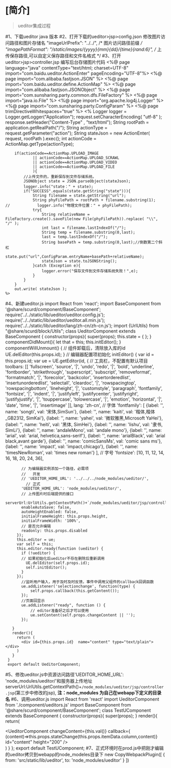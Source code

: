 # [简介]

>ueditor集成过程

#1、下载ueditor java 版本
#2、打开下载的ueditor>jsp>config.json 修改图片访问路径和图片存储名
     "imageUrlPrefix": "../../", /* 图片访问路径前缀 */
     "imagePathFormat": "/static/images/{yyyy}{mm}{dd}/{time}{rand:6}", /* 上传保存路径,可以自定义保存路径和文件名格式 */
#3、打开ueditor>jsp>controller.jsp 编写后台存储图片代码
    <%@ page language="java" contentType="text/html; charset=UTF-8"
             import="com.baidu.ueditor.ActionEnter"
             pageEncoding="UTF-8"%>
    <%@ page import="com.alibaba.fastjson.JSON" %>
    <%@ page import="com.baidu.ueditor.define.ActionMap" %>
    <%@ page import="com.alibaba.fastjson.JSONObject" %>
    <%@ page import="com.sunsharing.party.common.dfs.FileFactory" %>
    <%@ page import="java.io.File" %>
    <%@ page import="org.apache.log4j.Logger" %>
    <%@ page import="com.sunsharing.party.ConfigParam" %>
    <%@ page trimDirectiveWhitespaces="true" %>
    <%
        Logger logger = Logger.getLogger("Application");
        request.setCharacterEncoding( "utf-8" );
        response.setHeader("Content-Type" , "text/html");
        String rootPath = application.getRealPath("/");
        String actionType = request.getParameter("action");
        String stateJson = new ActionEnter( request, rootPath ).exec();
        int actionCode = ActionMap.getType(actionType);
    
        if(actionCode==ActionMap.UPLOAD_IMAGE
                || actionCode==ActionMap.UPLOAD_SCRAWL
                || actionCode==ActionMap.UPLOAD_VIDEO
                || actionCode==ActionMap.UPLOAD_FILE
                ){
            //上传文件的，重新保存到文件存储系统。
            JSONObject state = JSON.parseObject(stateJson);
            logger.info("state：" + state);
            if("SUCCESS".equals(state.getString("state"))){
                String filename = state.getString("url");
                String phyFilePath = rootPath + filename.substring(1);
    //            logger.info("物理文件位置：" + phyFilePath);
                try{
                    String relativeName = FileFactory.create().saveFile(new File(phyFilePath)).replace( "\\", "/" );
                    int last = filename.lastIndexOf("/");
                    String temp = filename.substring(0,last);
                    last = temp.lastIndexOf("/");
                    String basePath = temp.substring(0,last);//倒数第二个斜杠
                    state.put("url",ConfigParam.entryName+basePath+relativeName);
                    stateJson = state.toJSONString();
                }catch (Exception e){
                    logger.error("保存文件到文件存储系统失败！",e);
                }
            }
        }
        out.write( stateJson );
    %>
#4、新建ueditor.js
     import React from 'react';
     import BaseComponent from '@share/scurd/component/BaseComponent';
      require('../../static/lib/ueditor/ueditor.config.js');
      require('../../static/lib/ueditor/ueditor.all.min.js');
      require('../../static/lib/ueditor/lang/zh-cn/zh-cn.js');
     import {UrlUtils} from "@share/scurd/block/Utils";
     class UeditorComponent extends BaseComponent {
       constructor(props){
         super(props);
         this.state = {
         };
       }
       componentDidMount(){
           let that = this;
           this.initEditor();
       }
       componentWillUnmount() {
         // 组件卸载后，清除放入库的id
         UE.delEditor(this.props.id);
       }
       // 编辑器配置项初始化
       initEditor() {
         var id = this.props.id;
         var ue = UE.getEditor(id, {
           // 工具栏，不配置有默认项目
           toolbars: [[
             'fullscreen', 'source', '|', 'undo', 'redo', '|',
             'bold', 'underline', 'fontborder', 'strikethrough', 'superscript', 'subscript', 'removeformat', 'formatmatch',
             '|', 'forecolor', 'backcolor', 'insertorderedlist', 'insertunorderedlist', 'selectall', 'cleardoc', '|',
             'rowspacingtop', 'rowspacingbottom', 'lineheight', '|',
             'customstyle', 'paragraph', 'fontfamily', 'fontsize', '|',
             'indent', '|',
             'justifyleft', 'justifycenter', 'justifyright', 'justifyjustify', '|', 'touppercase', 'tolowercase', '|',
             'emotion',
             'horizontal', '|', 'date', 'time', '|', 'insertimage'
           ]],
           lang: 'zh-cn',
           // 字体
           'fontfamily': [
             {label: '', name: 'songti', val: '宋体,SimSun'},
             {label: '', name: 'kaiti', val: '楷体,楷体_GB2312, SimKai'},
             {label: '', name: 'yahei', val: '微软雅黑,Microsoft YaHei'},
             {label: '', name: 'heiti', val: '黑体, SimHei'},
             {label: '', name: 'lishu', val: '隶书, SimLi'},
             {label: '', name: 'andaleMono', val: 'andale mono'},
             {label: '', name: 'arial', val: 'arial, helvetica,sans-serif'},
             {label: '', name: 'arialBlack', val: 'arial black,avant garde'},
             {label: '', name: 'comicSansMs', val: 'comic sans ms'},
             {label: '', name: 'impact', val: 'impact,chicago'},
             {label: '', name: 'timesNewRoman', val: 'times new roman'}
           ],
           // 字号
           'fontsize': [10, 11, 12, 14, 16, 18, 20, 24, 36],
     
           // 为编辑器实例添加一个路径，必需项
           //   开发
           // 'UEDITOR_HOME_URL': '../../../node_modules/ueditor/',
             // 正式
           'UEDITOR_HOME_URL': 'node_modules/ueditor/',
           // 上传图片时后端提供的接口
           serverUrl:UrlUtils.getContextPath()+`/node_modules/ueditor/jsp/controller.jsp`,
           enableAutoSave: false,
           autoHeightEnabled: false,
           initialFrameHeight: this.props.height,
           initialFrameWidth: '100%',
           // 是否允许编辑
           readonly: this.props.disabled
         });
         this.editor = ue;
         var self = this;
         this.editor.ready(function (ueditor) {
           if (!ueditor) {
           // 如果初始化后ueditor不存在删除后重新调用
             UE.delEditor(self.props.id);
             self.initEditor();
           }
         });
           //监听用户输入，用于及时及时反馈，事件中调用父组件的callback回调函数
           ue.addListener('selectionchange', function(type) {
               self.props.callback(this.getContent());
           });
           //页面回显示
           ue.addListener("ready", function () {
               // editor准备好之后才可以使用
               ue.setContent(self.props.changeContent || '');
           });
     
       }
       render(){
         return (
           <div id={this.props.id}  name="content" type="text/plain"></div>
         )
       }
     }
     export default UeditorComponent;
#5、修改ueditor.js中资源访问路径'UEDITOR_HOME_URL': 'node_modules/ueditor/'和服务器上传地址serverUrl:UrlUtils.getContextPath()+`/node_modules/ueditor/jsp/controller.jsp`(第三步中修改的jsp),
    **注：node_modules 为自己在webapp下定义的目录名**
#6、调用ueditor.js
    import React from 'react'
    import UeditorComponent from './component/ueditors.js'
    import BaseComponent from '@share/scurd/component/BaseComponent';
     class TestUComponent extends BaseComponent {
        constructor(props){
            super(props);
        }
        render(){
            return(
                <div>
                    <UeditorComponent  changeContent={this.val()}
                                       callback={ (content)=>this.props.stateChange(this.props.itemData.column,content)}
                                       id="content"
                                       height="200" />
                </div>
            )
        }
    };
    export default TestUComponent;
#7、正式环境时在prod.js中把刚才编辑的ueditor拷贝到webapp的node_modeles目录下
     new CopyWebpackPlugin([
                      {
                          from: 'src/static/lib/ueditor',
                          to: 'node_modules/ueditor'
                      }
                ])